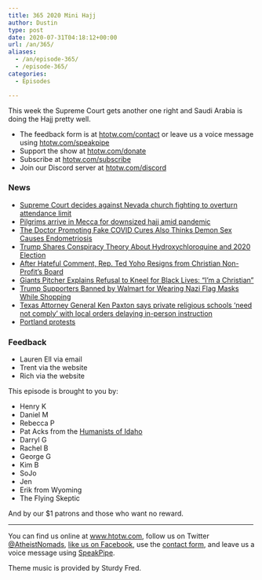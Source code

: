 ```yaml
---
title: 365 2020 Mini Hajj
author: Dustin
type: post
date: 2020-07-31T04:18:12+00:00
url: /an/365/
aliases:
  - /an/episode-365/
  - /episode-365/
categories:
  - Episodes

---
```

<div id="buzzsprout-player-10552744"></div><script src="https://www.buzzsprout.com/1983601/10552744-365-2020-mini-hajj.js?container_id=buzzsprout-player-10552744&player=small" type="text/javascript" charset="utf-8"></script>

This week the Supreme Court gets another one right and Saudi Arabia is doing the Hajj pretty well.

<!--more-->

 * The feedback form is at [htotw.com/contact](https://htotw.com/contact) or leave us a voice message using <a href="https://htotw.com/speakpipe" target="_blank" rel="noopener noreferrer">htotw.com/speakpipe</a>
 * Support the show at <a href="https://htotw.com/donate" target="_blank" rel="payment noopener noreferrer">htotw.com/donate</a>
 * Subscribe at <a href="https://htotw.com/subscribe" target="_blank" rel="noopener noreferrer">htotw.com/subscribe</a>
 * Join our Discord server at <a href="https://htotw.com/discord" target="_blank" rel="noopener noreferrer">htotw.com/discord</a>

### News

  * [Supreme Court decides against Nevada church fighting to overturn attendance limit][1]
  * [Pilgrims arrive in Mecca for downsized hajj amid pandemic][2]
  * [The Doctor Promoting Fake COVID Cures Also Thinks Demon Sex Causes Endometriosis][3]
  * [Trump Shares Conspiracy Theory About Hydroxychloroquine and 2020 Election][4]
  * [After Hateful Comment, Rep. Ted Yoho Resigns from Christian Non-Profit’s Board][5]
  * [Giants Pitcher Explains Refusal to Kneel for Black Lives: “I’m a Christian”][6]
  * [Trump Supporters Banned by Walmart for Wearing Nazi Flag Masks While Shopping][7]
  * [Texas Attorney General Ken Paxton says private religious schools ‘need not comply’ with local orders delaying in-person instruction][8]
  * [Portland protests][9]

### Feedback

  * Lauren Ell via email
  * Trent via the website
  * Rich via the website

This episode is brought to you by:

  * Henry K
  * Daniel M
  * Rebecca P
  * Pat Acks from the <a href="https://www.humanistsofidaho.org" target="_blank" rel="noopener noreferrer">Humanists of Idaho</a>
  * Darryl G
  * Rachel B
  * George G
  * Kim B
  * SoJo
  * Jen
  * Erik from Wyoming
  * The Flying Skeptic

And by our $1 patrons and those who want no reward.

<hr width="500" />

You can find us online at <a href="https://www.htotw.com/" target="_blank" rel="noopener noreferrer">www.htotw.com</a>, follow us on Twitter <a href="https://twitter.com/AtheistNomads" target="_blank" rel="noopener noreferrer">@AtheistNomads</a>, <a href="https://htotw.com/facebook" target="_blank" rel="noopener noreferrer">like us on Facebook</a>, use the [contact form](https://htotw.com/contact), and leave us a voice message using <a href="https://htotw.com/speakpipe" target="_blank" rel="noopener noreferrer">SpeakPipe</a>.

Theme music is provided by Sturdy Fred.

 [1]: https://www.cnn.com/2020/07/24/politics/supreme-court-nevada-church/index.html
 [2]: https://religionnews.com/2020/07/28/pilgrims-arrive-in-mecca-for-downsized-hajj-amid-pandemic/
 [3]: https://friendlyatheist.patheos.com/2020/07/28/the-doctor-promoting-fake-covid-cures-also-thinks-demon-sex-causes-endometriosis/
 [4]: https://www.newsweek.com/donald-trump-hydroxychloroquine-election-1520878
 [5]: https://friendlyatheist.patheos.com/2020/07/26/after-hateful-comment-rep-ted-yoho-resigns-from-christian-non-profits-board/
 [6]: https://friendlyatheist.patheos.com/2020/07/25/giants-pitcher-explains-refusal-to-kneel-for-black-lives-im-a-christian/
 [7]: https://www.newsweek.com/trump-supporters-banned-walmart-nazi-flag-masks-1520538
 [8]: https://www.dallasnews.com/news/education/2020/07/17/texas-attorney-general-ken-paxton-says-private-religious-schools-need-not-comply-to-local-health-orders-delaying-in-person-instruction/
 [9]: https://www.wired.com/story/portland-protests-online/